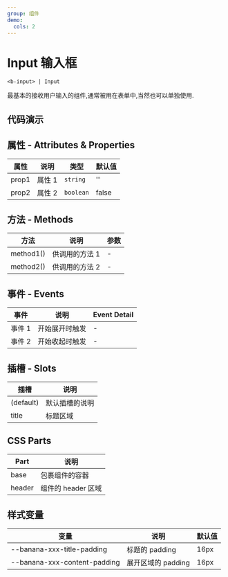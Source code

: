 ```yaml
---
group: 组件
demo:
  cols: 2
---
```


# Input 输入框

```
<b-input> | Input
```

最基本的接收用户输入的组件,通常被用在表单中,当然也可以单独使用.

## 代码演示

<code src="./demos/basicUsage.tsx"></code>
<code src="./demos/size.tsx"></code>
<code src="./demos/formTest.tsx"></code>

## 属性 - Attributes & Properties

| 属性  | 说明   | 类型      | 默认值 |
| ----- | ------ | --------- | ------ |
| prop1 | 属性 1 | `string`  | ''     |
| prop2 | 属性 2 | `boolean` | false  |

## 方法 - Methods

| 方法      | 说明           | 参数 |
| --------- | -------------- | ---- |
| method1() | 供调用的方法 1 | -    |
| method2() | 供调用的方法 2 | -    |

## 事件 - Events

| 事件   | 说明           | Event Detail |
| ------ | -------------- | ------------ |
| 事件 1 | 开始展开时触发 | -            |
| 事件 2 | 开始收起时触发 | -            |

## 插槽 - Slots

| 插槽      | 说明           |
| --------- | -------------- |
| (default) | 默认插槽的说明 |
| title     | 标题区域       |

## CSS Parts

| Part   | 说明               |
| ------ | ------------------ |
| base   | 包裹组件的容器     |
| header | 组件的 header 区域 |

## 样式变量

| 变量                         | 说明               | 默认值 |
| ---------------------------- | ------------------ | ------ |
| --banana-xxx-title-padding   | 标题的 padding     | 16px   |
| --banana-xxx-content-padding | 展开区域的 padding | 16px   |
